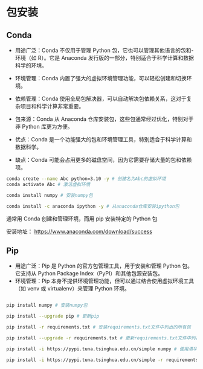 # 包安装

## Conda

- 用途广泛：Conda 不仅用于管理 Python 包，它也可以管理其他语言的包和- 环境（如 R）。它是 Anaconda 发行版的一部分，特别适合于科学计算和数据科学的环境。
- 环境管理：Conda 内置了强大的虚拟环境管理功能，可以轻松创建和切换环境。
- 依赖管理：Conda 使用全局包解决器，可以自动解决包依赖关系，这对于复杂项目和科学计算非常重要。
- 包来源：Conda 从 Anaconda 仓库安装包，这些包通常经过优化，特别对于非 Python 库更为方便。

- 优点：Conda 是一个功能强大的包和环境管理工具，特别适合于科学计算和数据科学。
- 缺点：Conda 可能会占用更多的磁盘空间，因为它需要存储大量的包和依赖项。

```bash
conda create --name Abc python=3.10 -y # 创建名为Abc的虚拟环境
conda activate Abc # 激活虚拟环境

conda install numpy # 安装numpy包

conda install -c anaconda ipython -y # 从anaconda仓库安装ipython包
```

通常用 Conda 创建和管理环境，而用 pip 安装特定的 Python 包

安装地址： <https://www.anaconda.com/download/success>

## Pip

- 用途广泛：Pip 是 Python 的官方包管理工具，用于安装和管理 Python 包。它支持从 Python Package Index（PyPI）和其他包源安装包。
- 环境管理：Pip 本身不提供环境管理功能，但可以通过结合使用虚拟环境工具（如 venv 或 virtualenv）来管理 Python 环境。

```bash

pip install numpy # 安装numpy包

pip install --upgrade pip # 更新pip

pip install -r requirements.txt # 安装requirements.txt文件中列出的所有包

pip install --upgrade -r requirements.txt # 更新requirements.txt文件中列出的所有包

pip install -i https://pypi.tuna.tsinghua.edu.cn/simple numpy # 使用清华大学的PyPI镜像安装numpy包

pip install -i https://pypi.tuna.tsinghua.edu.cn/simple -r requirements.txt # 使用清华大学的PyPI镜像安装requirements.txt文件中列出的所有包

```
